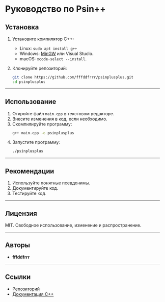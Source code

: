 # Руководство по Psin++

## Установка

1. Установите компилятор C++:
   - Linux: `sudo apt install g++`
   - Windows: [MinGW](http://www.mingw.org/) или Visual Studio.
   - macOS: `xcode-select --install`.

2. Клонируйте репозиторий:
   ```bash
   git clone https://github.com/fffddfrrr/psinplusplus.git
   cd psinplusplus
   ```

---

## Использование

1. Откройте файл `main.cpp` в текстовом редакторе.
2. Внесите изменения в код, если необходимо.
3. Скомпилируйте программу:
   ```bash
   g++ main.cpp -o psinplusplus
   ```
4. Запустите программу:
   ```bash
   ./psinplusplus
   ```

---

## Рекомендации

1. Используйте понятные псевдонимы.
2. Документируйте код.
3. Тестируйте код.

---

## Лицензия

MIT. Свободное использование, изменение и распространение.

---

## Авторы

- **fffddfrrr**

---

## Ссылки

- [Репозиторий](https://github.com/fffddfrrr/psinplusplus)
- [Документация C++](https://en.cppreference.com/)
